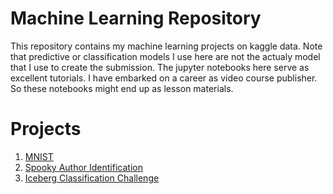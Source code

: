 # Machine Learning Repository

This repository contains my machine learning projects on kaggle data. Note that predictive or classification models I use here are not the actualy model that I use to create the submission. The jupyter notebooks here serve as excellent tutorials. I have embarked on a career as video course publisher. So these notebooks might end up as lesson materials.

# Projects
1. [MNIST](https://github.com/itratrahman/machine_learning_projects/tree/master/mnist/models)
2. [Spooky Author Identification](https://www.kaggle.com/c/spooky-author-identification)
3. [Iceberg Classification Challenge](https://github.com/itratrahman/machine_learning_projects/tree/master/icebergclassifierchallenge/models)
